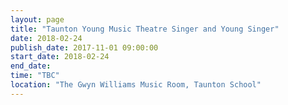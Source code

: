 ```yaml
---
layout: page
title: "Taunton Young Music Theatre Singer and Young Singer"
date: 2018-02-24
publish_date: 2017-11-01 09:00:00
start_date: 2018-02-24
end_date: 
time: "TBC"
location: "The Gwyn Williams Music Room, Taunton School"
---
```


